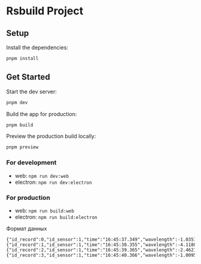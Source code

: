 # Rsbuild Project

## Setup

Install the dependencies:

```bash
pnpm install
```

## Get Started

Start the dev server:

```bash
pnpm dev
```

Build the app for production:

```bash
pnpm build
```

Preview the production build locally:

```bash
pnpm preview
```


### For development

- web: `npm run dev:web`
- electron: `npm run dev:electron`

### For production

- web: `npm run build:web`
- electron: `npm run build:electron`



Формат данных

```
{"id_record":0,"id_sensor":1,"time":"16:45:37.349","wavelength":-1.0351877513050995,"displacement":0.0,"Pn":49.09564528188032,"Pn_plus_1":-24.972246715631638},
{"id_record":1,"id_sensor":1,"time":"16:45:38.355","wavelength":-4.118088348224487,"displacement":0.0,"Pn":47.48024297773315,"Pn_plus_1":-38.20329429156901},
{"id_record":2,"id_sensor":1,"time":"16:45:39.365","wavelength":-2.462177894662486,"displacement":0.0,"Pn":49.88075437402268,"Pn_plus_1":-35.47342006259922},
{"id_record":3,"id_sensor":1,"time":"16:45:40.366","wavelength":-1.009581564361959,"displacement":0.0,"Pn":44.10225105508805,"Pn_plus_1":-22.15626397140852},
```

